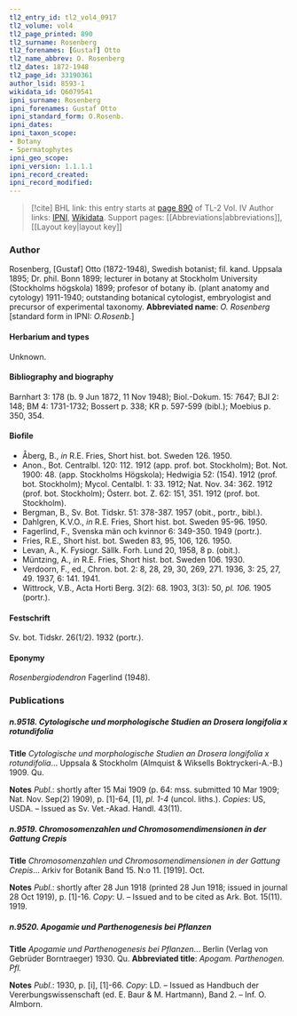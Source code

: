 ```yaml
---
tl2_entry_id: tl2_vol4_0917
tl2_volume: vol4
tl2_page_printed: 890
tl2_surname: Rosenberg
tl2_forenames: [Gustaf] Otto
tl2_name_abbrev: O. Rosenberg
tl2_dates: 1872-1948
tl2_page_id: 33190361
author_lsid: 8593-1
wikidata_id: Q6079541
ipni_surname: Rosenberg
ipni_forenames: Gustaf Otto
ipni_standard_form: O.Rosenb.
ipni_dates: 
ipni_taxon_scope: 
- Botany
- Spermatophytes
ipni_geo_scope: 
ipni_version: 1.1.1.1
ipni_record_created: 
ipni_record_modified:
---
```


> [!cite] BHL link: this entry starts at [page 890](https://www.biodiversitylibrary.org/page/33190361) of TL-2 Vol. IV
> Author links: [IPNI](https://www.ipni.org/a/8593-1), [Wikidata](https://www.wikidata.org/wiki/Q6079541). Support pages: [[Abbreviations|abbreviations]], [[Layout key|layout key]]

### Author

Rosenberg, \[Gustaf\] Otto (1872-1948), Swedish botanist; fil. kand. Uppsala 1895; Dr. phil. Bonn 1899; lecturer in botany at Stockholm University (Stockholms högskola) 1899; profesor of botany ib. (plant anatomy and cytology) 1911-1940; outstanding botanical cytologist, embryologist and precursor of experimental taxonomy. 
**Abbreviated name**: *O. Rosenberg* \[standard form in IPNI: *O.Rosenb.*\]

#### Herbarium and types

Unknown.

#### Bibliography and biography

Barnhart 3: 178 (b. 9 Jun 1872, 11 Nov 1948); Biol.-Dokum. 15: 7647; BJI 2: 148; BM 4: 1731-1732; Bossert p. 338; KR p. 597-599 (bibl.); Moebius p. 350, 354.

#### Biofile

- Åberg, B., *in* R.E. Fries, Short hist. bot. Sweden 126. 1950.
- Anon., Bot. Centralbl. 120: 112. 1912 (app. prof. bot. Stockholm); Bot. Not. 1900: 48. (app. Stockholms Högskola); Hedwigia 52: (154). 1912 (prof. bot. Stockholm); Mycol. Centalbl. 1: 33. 1912; Nat. Nov. 34: 362. 1912 (prof. bot. Stockholm); Österr. bot. Z. 62: 151, 351. 1912 (prof. bot. Stockholm).
- Bergman, B., Sv. Bot. Tidskr. 51: 378-387. 1957 (obit., portr., bibl.).
- Dahlgren, K.V.O., *in* R.E. Fries, Short hist. bot. Sweden 95-96. 1950.
- Fagerlind, F., Svenska män och kvinnor 6: 349-350. 1949 (portr.).
- Fries, R.E., Short hist. bot. Sweden 83, 95, 106, 126. 1950.
- Levan, A., K. Fysiogr. Sällk. Forh. Lund 20, 1958, 8 p. (obit.).
- Müntzing, A., *in* R.E. Fries, Short hist. bot. Sweden 106. 1930.
- Verdoorn, F., ed., Chron. bot. 2: 8, 28, 29, 30, 269, 271. 1936, 3: 25, 27, 49. 1937, 6: 141. 1941.
- Wittrock, V.B., Acta Horti Berg. 3(2): 68. 1903, 3(3): 50, *pl. 106.* 1905 (portr.).

#### Festschrift

Sv. bot. Tidskr. 26(1/2). 1932 (portr.).

#### Eponymy

*Rosenbergiodendron* Fagerlind (1948).

### Publications

##### n.9518. Cytologische und morphologische Studien an Drosera longifolia x rotundifolia

**Title**
*Cytologische und morphologische Studien an Drosera longifolia x rotundifolia*... Uppsala & Stockholm (Almquist & Wiksells Boktryckeri-A.-B.) 1909. Qu.

**Notes**
*Publ*.: shortly after 15 Mai 1909 (p. 64: mss. submitted 10 Mar 1909; Nat. Nov. Sep(2) 1909), p. \[1\]-64, \[1\], *pl. 1-4* (uncol. liths.). *Copies*: US, USDA. – Issued as Sv. Vet.-Akad. Handl. 43(11).

##### n.9519. Chromosomenzahlen und Chromosomendimensionen in der Gattung Crepis

**Title**
*Chromosomenzahlen und Chromosomendimensionen in der Gattung Crepis*... Arkiv for Botanik Band 15. N:o 11. \[1919\]. Oct.

**Notes**
*Publ*.: shortly after 28 Jun 1918 (printed 28 Jun 1918; issued in journal 28 Oct 1919), p. \[1\]-16. *Copy*: U. – Issued and to be cited as Ark. Bot. 15(11). 1919.

##### n.9520. Apogamie und Parthenogenesis bei Pflanzen

**Title**
*Apogamie und Parthenogenesis bei Pflanzen*... Berlin (Verlag von Gebrüder Borntraeger) 1930. Qu.
**Abbreviated title**: *Apogam. Parthenogen. Pfl.*

**Notes**
*Publ*.: 1930, p. \[i\], \[1\]-66. *Copy*: LD. – Issued as Handbuch der Vererbungswissenschaft (ed. E. Baur & M. Hartmann), Band 2. – Inf. O. Almborn.

